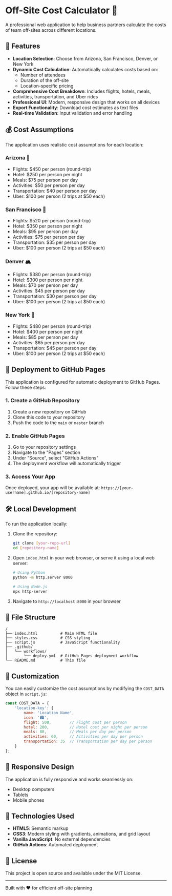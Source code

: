 # Off-Site Cost Calculator 🏢

A professional web application to help business partners calculate the costs of team off-sites across different locations.

## 🌟 Features

- **Location Selection**: Choose from Arizona, San Francisco, Denver, or New York
- **Dynamic Cost Calculation**: Automatically calculates costs based on:
  - Number of attendees
  - Duration of the off-site
  - Location-specific pricing
- **Comprehensive Cost Breakdown**: Includes flights, hotels, meals, activities, transportation, and Uber rides
- **Professional UI**: Modern, responsive design that works on all devices
- **Export Functionality**: Download cost estimates as text files
- **Real-time Validation**: Input validation and error handling

## 💰 Cost Assumptions

The application uses realistic cost assumptions for each location:

### Arizona 🌵
- Flights: $450 per person (round-trip)
- Hotel: $250 per person per night
- Meals: $75 per person per day
- Activities: $50 per person per day
- Transportation: $40 per person per day
- Uber: $100 per person (2 trips at $50 each)

### San Francisco 🌉
- Flights: $520 per person (round-trip)
- Hotel: $350 per person per night
- Meals: $95 per person per day
- Activities: $75 per person per day
- Transportation: $35 per person per day
- Uber: $100 per person (2 trips at $50 each)

### Denver 🏔️
- Flights: $380 per person (round-trip)
- Hotel: $300 per person per night
- Meals: $70 per person per day
- Activities: $45 per person per day
- Transportation: $30 per person per day
- Uber: $100 per person (2 trips at $50 each)

### New York 🗽
- Flights: $480 per person (round-trip)
- Hotel: $400 per person per night
- Meals: $85 per person per day
- Activities: $65 per person per day
- Transportation: $45 per person per day
- Uber: $100 per person (2 trips at $50 each)

## 🚀 Deployment to GitHub Pages

This application is configured for automatic deployment to GitHub Pages. Follow these steps:

### 1. Create a GitHub Repository
1. Create a new repository on GitHub
2. Clone this code to your repository
3. Push the code to the `main` or `master` branch

### 2. Enable GitHub Pages
1. Go to your repository settings
2. Navigate to the "Pages" section
3. Under "Source", select "GitHub Actions"
4. The deployment workflow will automatically trigger

### 3. Access Your App
Once deployed, your app will be available at:
`https://[your-username].github.io/[repository-name]`

## 🛠️ Local Development

To run the application locally:

1. Clone the repository:
   ```bash
   git clone [your-repo-url]
   cd [repository-name]
   ```

2. Open `index.html` in your web browser, or serve it using a local web server:
   ```bash
   # Using Python
   python -m http.server 8000
   
   # Using Node.js
   npx http-server
   ```

3. Navigate to `http://localhost:8000` in your browser

## 📁 File Structure

```
/
├── index.html          # Main HTML file
├── styles.css          # CSS styling
├── script.js           # JavaScript functionality
├── .github/
│   └── workflows/
│       └── deploy.yml  # GitHub Pages deployment workflow
└── README.md           # This file
```

## 🎨 Customization

You can easily customize the cost assumptions by modifying the `COST_DATA` object in `script.js`:

```javascript
const COST_DATA = {
    'location-key': {
        name: 'Location Name',
        icon: '🏙️',
        flight: 500,        // Flight cost per person
        hotel: 200,         // Hotel cost per night per person
        meals: 80,          // Meals per day per person
        activities: 60,     // Activities per day per person
        transportation: 35  // Transportation per day per person
    }
};
```

## 📱 Responsive Design

The application is fully responsive and works seamlessly on:
- Desktop computers
- Tablets
- Mobile phones

## 🔧 Technologies Used

- **HTML5**: Semantic markup
- **CSS3**: Modern styling with gradients, animations, and grid layout
- **Vanilla JavaScript**: No external dependencies
- **GitHub Actions**: Automated deployment

## 📄 License

This project is open source and available under the MIT License.

---

Built with ❤️ for efficient off-site planning
